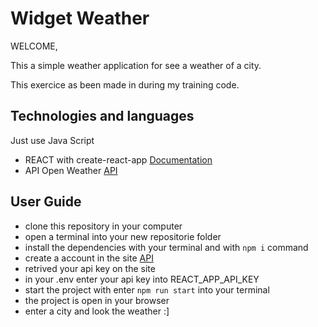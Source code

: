 # Widget Weather

WELCOME,

This a simple weather application for see a weather of a city.

This exercice as been made in during my training code.

## Technologies and languages

Just use Java Script

- REACT with create-react-app [Documentation](https://create-react-app.dev/)
- API Open Weather [API](https://openweathermap.org/)

## User Guide

- clone this repository in your computer
- open a terminal into your new repositorie folder
- install the dependencies with your terminal and  with ```npm i``` command
- create a account in the site [API](https://openweathermap.org/)
- retrived your api key on the site
- in your .env enter your api key into REACT_APP_API_KEY
- start the project with enter ```npm run start``` into your terminal
- the project is open in your browser
- enter a city and look the weather :]